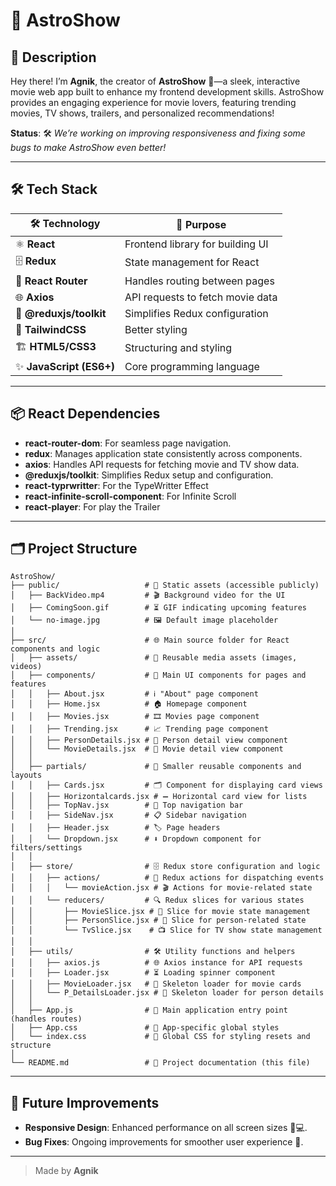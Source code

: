
# 🌌 **AstroShow**


## 🚀 Description
Hey there! I’m **Agnik**, the creator of **AstroShow** 🎥—a sleek, interactive movie web app built to enhance my frontend development skills. AstroShow provides an engaging experience for movie lovers, featuring trending movies, TV shows, trailers, and personalized recommendations!

**Status**: 🛠️ *We’re working on improving responsiveness and fixing some bugs to make AstroShow even better!*

---

## 🛠️ Tech Stack

| 🛠️ Technology         | 📝 Purpose                              |
|-----------------------|------------------------------------------|
| ⚛️ **React**          | Frontend library for building UI         |
| 🗄️ **Redux**          | State management for React               |
| 🚏 **React Router**    | Handles routing between pages           |
| 🌐 **Axios**          | API requests to fetch movie data         |
| 🧰 **@reduxjs/toolkit** | Simplifies Redux configuration         |
| 🎨 **TailwindCSS**    | Better styling                           |
| 🏗️ **HTML5/CSS3**     | Structuring and styling                  |
| ✨ **JavaScript (ES6+)** | Core programming language             |

---

## 📦 React Dependencies
- **react-router-dom**: For seamless page navigation.
- **redux**: Manages application state consistently across components.
- **axios**: Handles API requests for fetching movie and TV show data.
- **@reduxjs/toolkit**: Simplifies Redux setup and configuration.
- **react-typrwritter**: For the TypeWritter Effect
- **react-infinite-scroll-component**: For Infinite Scroll
- **react-player**: For play the Trailer 

---

## 🗂️ Project Structure

```plaintext
AstroShow/
├── public/                   # 📂 Static assets (accessible publicly)
│   ├── BackVideo.mp4         # 🎬 Background video for the UI
│   ├── ComingSoon.gif        # ⏳ GIF indicating upcoming features
│   └── no-image.jpg          # 🖼️ Default image placeholder
│
├── src/                      # 🌐 Main source folder for React components and logic
│   ├── assets/               # 📁 Reusable media assets (images, videos)
│   ├── components/           # 🌟 Main UI components for pages and features
│   │   ├── About.jsx         # ℹ️ "About" page component
│   │   ├── Home.jsx          # 🏠 Homepage component
│   │   ├── Movies.jsx        # 🎞️ Movies page component
│   │   ├── Trending.jsx      # 📈 Trending page component
│   │   ├── PersonDetails.jsx # 👤 Person detail view component
│   │   └── MovieDetails.jsx  # 📜 Movie detail view component
│   │
│   ├── partials/             # 🧩 Smaller reusable components and layouts
│   │   ├── Cards.jsx         # 🗂️ Component for displaying card views
│   │   ├── Horizontalcards.jsx # ➖ Horizontal card view for lists
│   │   ├── TopNav.jsx        # 📍 Top navigation bar
│   │   ├── SideNav.jsx       # 📋 Sidebar navigation
│   │   ├── Header.jsx        # 🏷️ Page headers
│   │   └── Dropdown.jsx      # ⬇️ Dropdown component for filters/settings
│   │
│   ├── store/                # 🗄️ Redux store configuration and logic
│   │   ├── actions/          # 🔄 Redux actions for dispatching events
│   │   │   └── movieAction.jsx # 🎬 Actions for movie-related state
│   │   └── reducers/         # 🔍 Redux slices for various states
│   │       ├── MovieSlice.jsx # 🎥 Slice for movie state management
│   │       ├── PersonSlice.jsx # 🧑 Slice for person-related state
│   │       └── TvSlice.jsx    # 📺 Slice for TV show state management
│   │
│   ├── utils/                # 🛠️ Utility functions and helpers
│   │   ├── axios.js          # 🌐 Axios instance for API requests
│   │   ├── Loader.jsx        # ⏳ Loading spinner component
│   │   ├── MovieLoader.jsx   # 🍿 Skeleton loader for movie cards
│   │   └── P_DetailsLoader.jsx # 👥 Skeleton loader for person details
│   │
│   ├── App.js                # 🏁 Main application entry point (handles routes)
│   ├── App.css               # 🎨 App-specific global styles
│   └── index.css             # 💅 Global CSS for styling resets and structure
│
└── README.md                 # 📄 Project documentation (this file)
```

---

## 🚧 Future Improvements
- **Responsive Design**: Enhanced performance on all screen sizes 📱💻.
- **Bug Fixes**: Ongoing improvements for smoother user experience 🐞.

--- 

> Made by **Agnik** 
